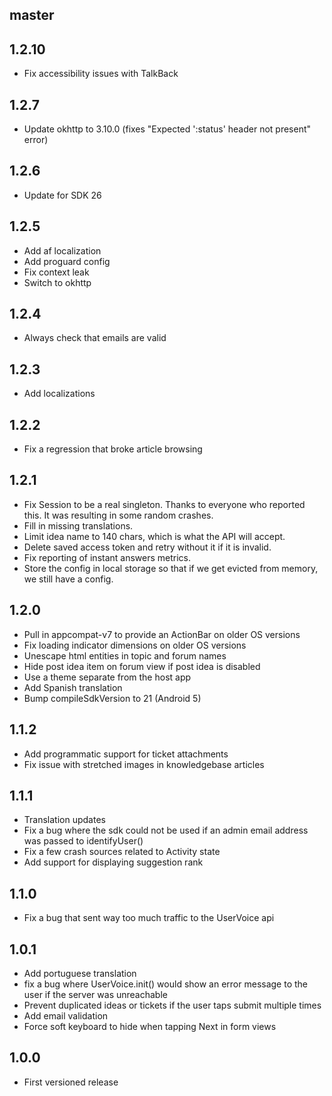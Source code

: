 ## master

## 1.2.10
* Fix accessibility issues with TalkBack

## 1.2.7
* Update okhttp to 3.10.0 (fixes "Expected ':status' header not present" error)

## 1.2.6
* Update for SDK 26

## 1.2.5

* Add af localization
* Add proguard config
* Fix context leak
* Switch to okhttp

## 1.2.4

* Always check that emails are valid

## 1.2.3

* Add localizations

## 1.2.2

* Fix a regression that broke article browsing

## 1.2.1

* Fix Session to be a real singleton. Thanks to everyone who reported this. It was resulting in some random crashes.
* Fill in missing translations.
* Limit idea name to 140 chars, which is what the API will accept.
* Delete saved access token and retry without it if it is invalid.
* Fix reporting of instant answers metrics.
* Store the config in local storage so that if we get evicted from memory, we still have a config.

## 1.2.0

* Pull in appcompat-v7 to provide an ActionBar on older OS versions
* Fix loading indicator dimensions on older OS versions
* Unescape html entities in topic and forum names
* Hide post idea item on forum view if post idea is disabled
* Use a theme separate from the host app
* Add Spanish translation
* Bump compileSdkVersion to 21 (Android 5)

## 1.1.2

* Add programmatic support for ticket attachments
* Fix issue with stretched images in knowledgebase articles

## 1.1.1

* Translation updates
* Fix a bug where the sdk could not be used if an admin email address was passed to identifyUser()
* Fix a few crash sources related to Activity state
* Add support for displaying suggestion rank

## 1.1.0

* Fix a bug that sent way too much traffic to the UserVoice api

## 1.0.1

* Add portuguese translation
* fix a bug where UserVoice.init() would show an error message to the user if the server was unreachable
* Prevent duplicated ideas or tickets if the user taps submit multiple times
* Add email validation
* Force soft keyboard to hide when tapping Next in form views

## 1.0.0

* First versioned release


